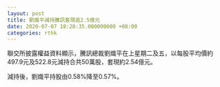 ```yaml
---
layout: post
title: 劉熾平減持騰訊套現逾2.5億元
date: 2020-07-07 18:28:35.000000000 +08:00
categories: rthk
---
```


聯交所披露權益資料顯示，騰訊總裁劉熾平在上星期二及五，以每股平均價約497.9元及522.8元減持合共50萬股，套現約2.54億元。

減持後，劉熾平持股由0.58%降至0.57%。
